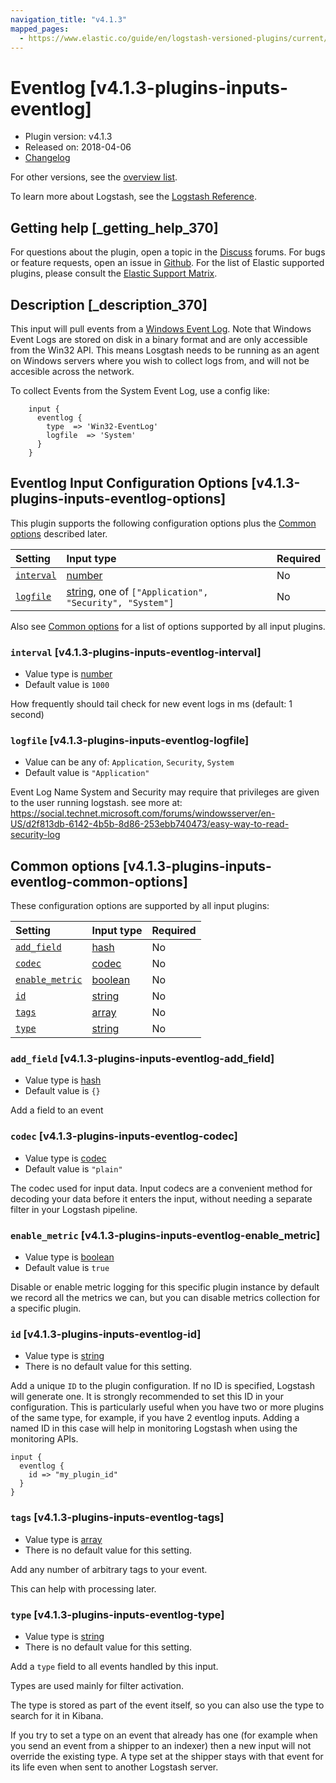 ```yaml
---
navigation_title: "v4.1.3"
mapped_pages:
  - https://www.elastic.co/guide/en/logstash-versioned-plugins/current/v4.1.3-plugins-inputs-eventlog.html
---
```


# Eventlog [v4.1.3-plugins-inputs-eventlog]

* Plugin version: v4.1.3
* Released on: 2018-04-06
* [Changelog](https://github.com/logstash-plugins/logstash-input-eventlog/blob/v4.1.3/CHANGELOG.md)

For other versions, see the [overview list](input-eventlog-index.md).

To learn more about Logstash, see the [Logstash Reference](https://www.elastic.co/guide/en/logstash/current/index.html).

## Getting help [_getting_help_370]

For questions about the plugin, open a topic in the [Discuss](http://discuss.elastic.co) forums. For bugs or feature requests, open an issue in [Github](https://github.com/logstash-plugins/logstash-input-eventlog). For the list of Elastic supported plugins, please consult the [Elastic Support Matrix](https://www.elastic.co/support/matrix#matrix_logstash_plugins).

## Description [_description_370]

This input will pull events from a [Windows Event Log](http://msdn.microsoft.com/en-us/library/windows/desktop/bb309026%28v=vs.85%29.aspx). Note that Windows Event Logs are stored on disk in a binary format and are only accessible from the Win32 API. This means Losgtash needs to be running as an agent on Windows servers where you wish to collect logs from, and will not be accesible across the network.

To collect Events from the System Event Log, use a config like:

```
    input {
      eventlog {
        type  => 'Win32-EventLog'
        logfile  => 'System'
      }
    }
```

## Eventlog Input Configuration Options [v4.1.3-plugins-inputs-eventlog-options]

This plugin supports the following configuration options plus the [Common options](v4-1-3-plugins-inputs-eventlog.md#v4.1.3-plugins-inputs-eventlog-common-options) described later.

| Setting | Input type | Required |
| :- | :- | :- |
| [`interval`](v4-1-3-plugins-inputs-eventlog.md#v4.1.3-plugins-inputs-eventlog-interval) | [number](/lsr/value-types.md#number) | No |
| [`logfile`](v4-1-3-plugins-inputs-eventlog.md#v4.1.3-plugins-inputs-eventlog-logfile) | [string](/lsr/value-types.md#string), one of `["Application", "Security", "System"]` | No |

Also see [Common options](v4-1-3-plugins-inputs-eventlog.md#v4.1.3-plugins-inputs-eventlog-common-options) for a list of options supported by all input plugins.

### `interval` [v4.1.3-plugins-inputs-eventlog-interval]

* Value type is [number](/lsr/value-types.md#number)
* Default value is `1000`

How frequently should tail check for new event logs in ms (default: 1 second)

### `logfile` [v4.1.3-plugins-inputs-eventlog-logfile]

* Value can be any of: `Application`, `Security`, `System`
* Default value is `"Application"`

Event Log Name System and Security may require that privileges are given to the user running logstash. see more at: <https://social.technet.microsoft.com/forums/windowsserver/en-US/d2f813db-6142-4b5b-8d86-253ebb740473/easy-way-to-read-security-log>

## Common options [v4.1.3-plugins-inputs-eventlog-common-options]

These configuration options are supported by all input plugins:

| Setting | Input type | Required |
| :- | :- | :- |
| [`add_field`](v4-1-3-plugins-inputs-eventlog.md#v4.1.3-plugins-inputs-eventlog-add_field) | [hash](/lsr/value-types.md#hash) | No |
| [`codec`](v4-1-3-plugins-inputs-eventlog.md#v4.1.3-plugins-inputs-eventlog-codec) | [codec](/lsr/value-types.md#codec) | No |
| [`enable_metric`](v4-1-3-plugins-inputs-eventlog.md#v4.1.3-plugins-inputs-eventlog-enable_metric) | [boolean](/lsr/value-types.md#boolean) | No |
| [`id`](v4-1-3-plugins-inputs-eventlog.md#v4.1.3-plugins-inputs-eventlog-id) | [string](/lsr/value-types.md#string) | No |
| [`tags`](v4-1-3-plugins-inputs-eventlog.md#v4.1.3-plugins-inputs-eventlog-tags) | [array](/lsr/value-types.md#array) | No |
| [`type`](v4-1-3-plugins-inputs-eventlog.md#v4.1.3-plugins-inputs-eventlog-type) | [string](/lsr/value-types.md#string) | No |

### `add_field` [v4.1.3-plugins-inputs-eventlog-add_field]

* Value type is [hash](/lsr/value-types.md#hash)
* Default value is `{}`

Add a field to an event

### `codec` [v4.1.3-plugins-inputs-eventlog-codec]

* Value type is [codec](/lsr/value-types.md#codec)
* Default value is `"plain"`

The codec used for input data. Input codecs are a convenient method for decoding your data before it enters the input, without needing a separate filter in your Logstash pipeline.

### `enable_metric` [v4.1.3-plugins-inputs-eventlog-enable_metric]

* Value type is [boolean](/lsr/value-types.md#boolean)
* Default value is `true`

Disable or enable metric logging for this specific plugin instance by default we record all the metrics we can, but you can disable metrics collection for a specific plugin.

### `id` [v4.1.3-plugins-inputs-eventlog-id]

* Value type is [string](/lsr/value-types.md#string)
* There is no default value for this setting.

Add a unique `ID` to the plugin configuration. If no ID is specified, Logstash will generate one. It is strongly recommended to set this ID in your configuration. This is particularly useful when you have two or more plugins of the same type, for example, if you have 2 eventlog inputs. Adding a named ID in this case will help in monitoring Logstash when using the monitoring APIs.

```
input {
  eventlog {
    id => "my_plugin_id"
  }
}
```

### `tags` [v4.1.3-plugins-inputs-eventlog-tags]

* Value type is [array](/lsr/value-types.md#array)
* There is no default value for this setting.

Add any number of arbitrary tags to your event.

This can help with processing later.

### `type` [v4.1.3-plugins-inputs-eventlog-type]

* Value type is [string](/lsr/value-types.md#string)
* There is no default value for this setting.

Add a `type` field to all events handled by this input.

Types are used mainly for filter activation.

The type is stored as part of the event itself, so you can also use the type to search for it in Kibana.

If you try to set a type on an event that already has one (for example when you send an event from a shipper to an indexer) then a new input will not override the existing type. A type set at the shipper stays with that event for its life even when sent to another Logstash server.
